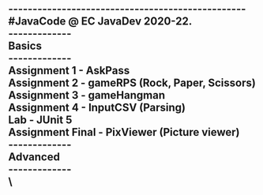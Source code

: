 -------------------------------------------------\
#JavaCode @ EC JavaDev 2020-22.\
-------------\
 Basics\
-------------\
Assignment 1 - AskPass\
Assignment 2 - gameRPS (Rock, Paper, Scissors)\
Assignment 3 - gameHangman\
Assignment 4 - InputCSV (Parsing)\
Lab - JUnit 5\
Assignment Final - PixViewer (Picture viewer)\
-------------\
 Advanced\
-------------\
\
-------------------------------------------------


